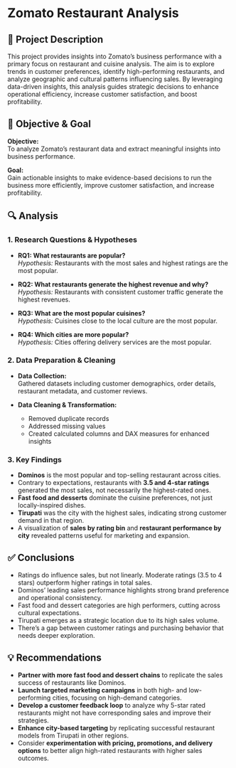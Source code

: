 
# Zomato Restaurant Analysis

## 📌 Project Description  
This project provides insights into Zomato’s business performance with a primary focus on restaurant and cuisine analysis. The aim is to explore trends in customer preferences, identify high-performing restaurants, and analyze geographic and cultural patterns influencing sales. By leveraging data-driven insights, this analysis guides strategic decisions to enhance operational efficiency, increase customer satisfaction, and boost profitability.

## 🎯 Objective & Goal  
**Objective:**  
To analyze Zomato’s restaurant data and extract meaningful insights into business performance.  

**Goal:**  
Gain actionable insights to make evidence-based decisions to run the business more efficiently, improve customer satisfaction, and increase profitability.

## 🔍 Analysis  

### 1. Research Questions & Hypotheses  
- **RQ1: What restaurants are popular?**  
  *Hypothesis:* Restaurants with the most sales and highest ratings are the most popular.

- **RQ2: What restaurants generate the highest revenue and why?**  
  *Hypothesis:* Restaurants with consistent customer traffic generate the highest revenues.

- **RQ3: What are the most popular cuisines?**  
  *Hypothesis:* Cuisines close to the local culture are the most popular.

- **RQ4: Which cities are more popular?**  
  *Hypothesis:* Cities offering delivery services are the most popular.

### 2. Data Preparation & Cleaning  
- **Data Collection:**  
  Gathered datasets including customer demographics, order details, restaurant metadata, and customer reviews.

- **Data Cleaning & Transformation:**  
  - Removed duplicate records  
  - Addressed missing values  
  - Created calculated columns and DAX measures for enhanced insights

### 3. Key Findings  
- **Dominos** is the most popular and top-selling restaurant across cities.  
- Contrary to expectations, restaurants with **3.5 and 4-star ratings** generated the most sales, not necessarily the highest-rated ones.  
- **Fast food and desserts** dominate the cuisine preferences, not just locally-inspired dishes.  
- **Tirupati** was the city with the highest sales, indicating strong customer demand in that region.  
- A visualization of **sales by rating bin** and **restaurant performance by city** revealed patterns useful for marketing and expansion.

## ✅ Conclusions  
- Ratings do influence sales, but not linearly. Moderate ratings (3.5 to 4 stars) outperform higher ratings in total sales.  
- Dominos’ leading sales performance highlights strong brand preference and operational consistency.  
- Fast food and dessert categories are high performers, cutting across cultural expectations.  
- Tirupati emerges as a strategic location due to its high sales volume.  
- There’s a gap between customer ratings and purchasing behavior that needs deeper exploration.

## 💡 Recommendations  
- **Partner with more fast food and dessert chains** to replicate the sales success of restaurants like Dominos.  
- **Launch targeted marketing campaigns** in both high- and low-performing cities, focusing on high-demand categories.  
- **Develop a customer feedback loop** to analyze why 5-star rated restaurants might not have corresponding sales and improve their strategies.  
- **Enhance city-based targeting** by replicating successful restaurant models from Tirupati in other regions.  
- Consider **experimentation with pricing, promotions, and delivery options** to better align high-rated restaurants with higher sales outcomes.
